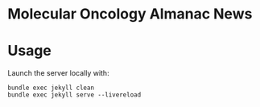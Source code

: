 # Molecular Oncology Almanac News

# Usage
Launch the server locally with:
```
bundle exec jekyll clean
bundle exec jekyll serve --livereload
```
